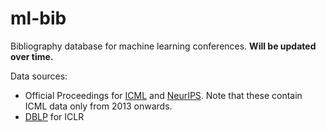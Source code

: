 # ml-bib

Bibliography database for machine learning conferences. **Will be updated over time.**

Data sources:

* Official Proceedings for [ICML](https://proceedings.mlr.press/) and [NeurIPS](https://papers.nips.cc/). Note that these contain ICML data only from 2013 onwards.
* [DBLP](https://dblp.org/db/conf/iclr/index.html) for ICLR
